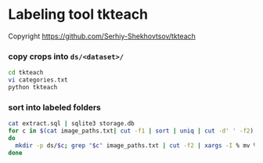 # Labeling tool tkteach

Copyright https://github.com/Serhiy-Shekhovtsov/tkteach

### copy crops into `ds/<dataset>/`

```bash
cd tkteach
vi categories.txt
python tkteach
```

### sort into labeled folders

```bash
cat extract.sql | sqlite3 storage.db
for c in $(cat image_paths.txt| cut -f1 | sort | uniq | cut -d' ' -f2)
do
  mkdir -p ds/$c; grep "$c" image_paths.txt | cut -f2 | xargs -I % mv % ./ds/$c/
done
```

